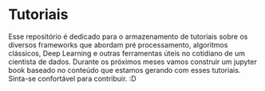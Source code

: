 # Tutoriais

Esse repositório é dedicado para o armazenamento de tutoriais sobre os diversos frameworks que abordam pré processamento, algoritmos clássicos, Deep Learning e outras ferramentas úteis no cotidiano de um cientista de dados. Durante os próximos meses vamos construir um jupyter book baseado no conteúdo que estamos gerando com esses tutoriais. Sinta-se confortável para contribuir. :D
